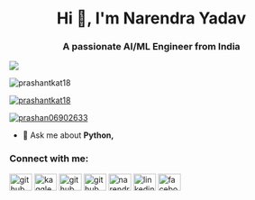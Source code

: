 <h1 align="center">Hi 👋, I'm Narendra Yadav</h1>
<h3 align="center">A passionate  AI/ML Engineer from India</h3>
<img align="center" src="https://user-images.githubusercontent.com/44065405/111357396-4762fb00-86af-11eb-9e10-a85de2046614.gif" width"1200px"/>
<p align="left"> <img src="https://komarev.com/ghpvc/?username=prashantkat18&label=Profile%20views&color=0e75b6&style=flat" alt="prashantkat18" /> </p>

<p align="left"> <a href="https://github.com/ryo-ma/github-profile-trophy"><img src="https://github-profile-trophy.vercel.app/?username=prashantkat18" alt="prashantkat18" /></a> </p>

<p align="left"> <a href="https://twitter.com/NARENDR93012855?s=08" target="blank"><img src="https://img.shields.io/twitter/follow/prashan06902633?logo=twitter&style=for-the-badge" alt="prashan06902633" /></a> </p>

- 💬 Ask me about **Python,**

<h3 align="left">Connect with me:</h3>
<p align="left">
  <a href="https://github.com/Narendratezu" target="blank"><img align="center" src="https://cdn.jsdelivr.net/npm/simple-icons@3.0.1/icons/github.svg" alt="github" height="30" width="40" /></a>
  <a href="https://www.kaggle.com/narendratezu" target="blank"><img align="center" src="https://cdn.jsdelivr.net/npm/simple-icons@3.0.1/icons/kaggle.svg" alt="kaggle" height="30" width="40" /></a>
  <a href="https://leetcode.com/Narendratezu/" target="blank"><img align="center" src="https://cdn.jsdelivr.net/npm/simple-icons@3.0.1/icons/leetcode.svg" alt="github" height="30" width="40" /></a>
   <a href="https://www.hackerrank.com/Prashantkat?hr_r=1" target="blank"><img align="center" src="https://cdn.jsdelivr.net/npm/simple-icons@3.0.1/icons/hackerrank.svg" alt="github" height="30" width="40" /></a>
<a href="https://twitter.com/NARENDR93012855" target="blank"><img align="center" src="https://cdn.jsdelivr.net/npm/simple-icons@3.0.1/icons/twitter.svg" alt="narendr93012855" height="30" width="40" /></a>
<a href="https://www.linkedin.com/in/narendra-yadav-a9384511b/" target="blank"><img align="center" src="https://cdn.jsdelivr.net/npm/simple-icons@3.0.1/icons/linkedin.svg" alt="linkedin.com/in/prashant-katiyar-259378177" height="30" width="40" /></a>
<a href="https://fb.com/facebook.com/prashant.kat.77" target="blank"><img align="center" src="https://cdn.jsdelivr.net/npm/simple-icons@3.0.1/icons/facebook.svg" alt="facebook.com/prashant.kat.77" height="30" width="40" /></a>
  
</p>

